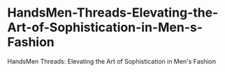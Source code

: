 # HandsMen-Threads-Elevating-the-Art-of-Sophistication-in-Men-s-Fashion
HandsMen Threads: Elevating the Art of Sophistication in Men's Fashion
